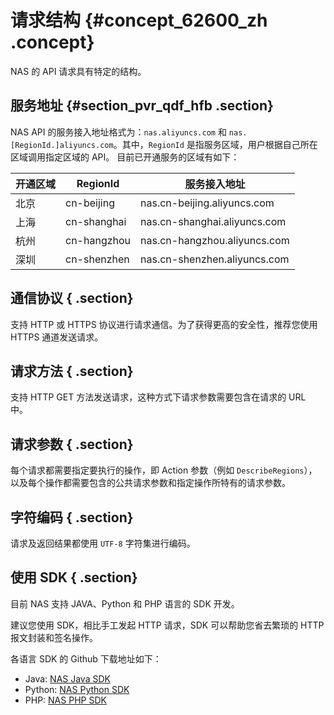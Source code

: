 # 请求结构 {#concept_62600_zh .concept}

NAS 的 API 请求具有特定的结构。

## 服务地址 {#section_pvr_qdf_hfb .section}

NAS API 的服务接入地址格式为：`nas.aliyuncs.com` 和 `nas.[RegionId.]aliyuncs.com`。其中，`RegionId` 是指服务区域，用户根据自己所在区域调用指定区域的 API。 目前已开通服务的区域有如下：

|开通区域|RegionId|服务接入地址|
|----|--------|------|
|北京|cn-beijing|nas.cn-beijing.aliyuncs.com|
|上海|cn-shanghai|nas.cn-shanghai.aliyuncs.com|
|杭州|cn-hangzhou|nas.cn-hangzhou.aliyuncs.com|
|深圳|cn-shenzhen|nas.cn-shenzhen.aliyuncs.com|

## 通信协议 { .section}

支持 HTTP 或 HTTPS 协议进行请求通信。为了获得更高的安全性，推荐您使用 HTTPS 通道发送请求。

## 请求方法 { .section}

支持 HTTP GET 方法发送请求，这种方式下请求参数需要包含在请求的 URL 中。

## 请求参数 { .section}

每个请求都需要指定要执行的操作，即 Action 参数（例如 `DescribeRegions`），以及每个操作都需要包含的公共请求参数和指定操作所特有的请求参数。

## 字符编码 { .section}

请求及返回结果都使用 `UTF-8` 字符集进行编码。

## 使用 SDK { .section}

目前 NAS 支持 JAVA、Python 和 PHP 语言的 SDK 开发。

建议您使用 SDK，相比手工发起 HTTP 请求，SDK 可以帮助您省去繁琐的 HTTP 报文封装和签名操作。

各语言 SDK 的 Github 下载地址如下：

-   Java: [NAS Java SDK](https://github.com/aliyun/aliyun-openapi-java-sdk/tree/master/aliyun-java-sdk-nas)
-   Python: [NAS Python SDK](https://github.com/aliyun/aliyun-openapi-python-sdk/tree/master/aliyun-python-sdk-nas)
-   PHP: [NAS PHP SDK](https://github.com/aliyun/aliyun-openapi-php-sdk/tree/master/aliyun-php-sdk-nas)

